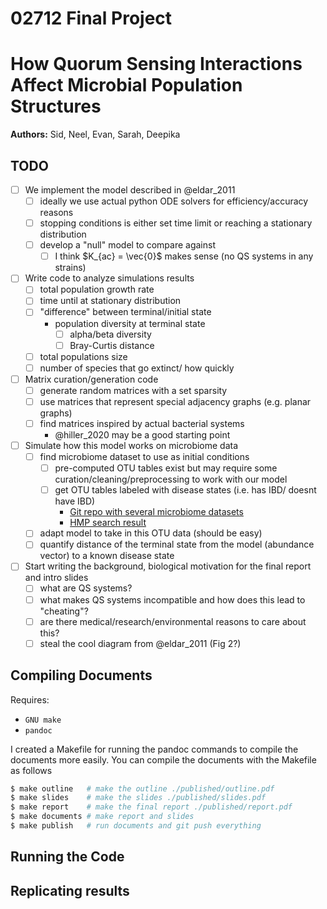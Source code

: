 02712 Final Project
===================

# How Quorum Sensing Interactions Affect Microbial Population Structures

__Authors:__ Sid, Neel, Evan, Sarah, Deepika

## TODO

- [ ] We implement the model described in @eldar_2011
  - [ ] ideally we use actual python ODE solvers for efficiency/accuracy reasons
  - [ ] stopping conditions is either set time limit or reaching a stationary distribution
  - [ ] develop a "null" model to compare against
    - [ ] I think $K_{ac} = \vec{0}$ makes sense (no QS systems in any strains)

- [ ] Write code to analyze simulations results
   - [ ] total population growth rate
   - [ ] time until at stationary distribution
   - [ ] "difference" between terminal/initial state
     - population diversity at terminal state
       - [ ] alpha/beta diversity
       - [ ] Bray-Curtis distance
   - [ ] total populations size
   - [ ] number of species that go extinct/ how quickly

- [ ] Matrix curation/generation code
  - [ ] generate random matrices with a set sparsity
  - [ ] use matrices that represent special adjacency graphs (e.g. planar graphs)
  - [ ] find matrices inspired by actual bacterial systems
    - @hiller_2020 may be a good starting point

- [ ] Simulate how this model works on microbiome data
  - [ ] find microbiome dataset to use as initial conditions
    - [ ] pre-computed OTU tables exist but may require some curation/cleaning/preprocessing to work with our model
    - [ ] get OTU tables labeled with disease states (i.e. has IBD/ doesnt have IBD)
      - [Git repo with several microbiome datasets](https://github.com/twbattaglia/MicrobeDS)
      - [HMP search result](https://portal.hmpdacc.org/search/f?filters=%7B%22op%22:%22and%22,%22content%22:%5B%7B%22op%22:%22in%22,%22content%22:%7B%22field%22:%22sample.study_name%22,%22value%22:%5B%22IBDMDB%22%5D%7D%7D,%7B%22op%22:%22in%22,%22content%22:%7B%22field%22:%22file.format%22,%22value%22:%5B%22Biological%20Observation%20Matrix%22%5D%7D%7D,%7B%22op%22:%22in%22,%22content%22:%7B%22field%22:%22file.matrix_type%22,%22value%22:%5B%2216s_community%22%5D%7D%7D%5D%7D&pagination=%7B%22files%22:%7B%22count%22:20,%22total%22:23911,%22page%22:1,%22pages%22:1196,%22from%22:0,%22sort%22:%22file.format:desc,%22,%22size%22:20,%22sample_total%22:2375%7D%7D&facetTab=files)
  - [ ] adapt model to take in this OTU data (should be easy)
  - [ ] quantify distance of the terminal state from the model (abundance vector) to a known disease state

- [ ] Start writing the background, biological motivation for the final report and intro slides
  - [ ] what are QS systems?
  - [ ] what makes QS systems incompatible and how does this lead to "cheating"?
  - [ ] are there medical/research/environmental reasons to care about this?
  - [ ] steal the cool diagram from @eldar_2011 (Fig 2?)

## Compiling Documents

Requires:
  - `GNU make`
  - `pandoc`

I created a Makefile for running the pandoc commands to compile the documents more easily.
You can compile the documents with the Makefile as follows

```bash
$ make outline   # make the outline ./published/outline.pdf
$ make slides    # make the slides ./published/slides.pdf
$ make report    # make the final report ./published/report.pdf
$ make documents # make report and slides
$ make publish   # run documents and git push everything
```

## Running the Code

## Replicating results


